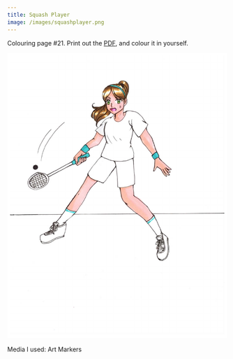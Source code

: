 ```yaml
---
title: Squash Player
image: /images/squashplayer.png
---
```

Colouring page #21. Print out the [PDF], and colour it in yourself.

![png]

Media I used: Art Markers

[png]: /images/squashplayer.png
[PDF]: /images/squashplayer.pdf

